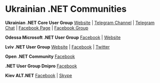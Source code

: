 # Ukrainian .NET Communities

**Ukrainian .NET Core User Group** [Website](https://devdigest.today/content/ukrainian-net-core-user-group) | [Telegram Channel](https://t.me/dncuug) | [Telegram Chat](https://t.me/dotnet_chat) | [Facebook Page](https://www.facebook.com/dncuug) |  [Facebook Group](https://www.facebook.com/groups/dncuug)

**Odessa Microsoft .NET User Group** [Facebook](https://www.facebook.com/groups/110079325731271/) | [Website](http://www.usergroup.od.ua)

**Lviv .NET User Group** [Website](https://twitter.com/lvivdotnet) | [Facebook](https://www.facebook.com/groups/LvivDotNet) | [Twitter](http://lviv.dotnet.city)

**Open .NET Community** [Facebook](https://www.facebook.com/groups/701684033257237)

**.NET User Group Dnipro** [Facebook](https://www.facebook.com/NetUserGroupDnipro)

**Kiev ALT.NET** [Facebook](https://www.facebook.com/groups/kievaltnet/) | [Skype](https://join.skype.com/ndoxDAUufEjW)


